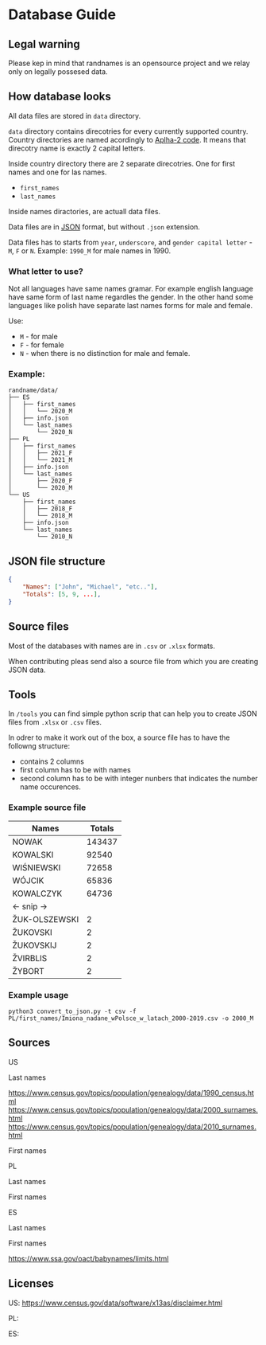 # Database Guide

## Legal warning
Please kep in mind that randnames is an opensource project and we relay only on legally possesed data.

## How database looks
All data files are stored in `data` directory.

`data` directory contains direcotries for every currently supported country. Country directories are named acordingly to [Aplha-2 code](https://en.wikipedia.org/wiki/ISO_3166-1_alpha-2#Officially_assigned_code_elements). It means that direcotry name is exactly 2 capital letters.

Inside country directory there are 2 separate direcotries. One for first names and one for las names.
* `first_names`
* `last_names`

Inside names diractories, are actuall data files.

Data files are in [JSON](https://en.wikipedia.org/wiki/JSON) format, but without `.json` extension.

Data files has to starts from `year`, `underscore`, and `gender capital letter` - `M`, `F` or `N`. Example: `1990_M` for male names in 1990.

### What letter to use?

Not all languages have same names gramar. For example english language have same form of last name regardles the gender. In the other hand some languages like polish have separate last names forms for male and female.

Use:
* `M` - for male
* `F` - for female
* `N` - when there is no distinction for male and female.

### Example:
```
randname/data/
├── ES
│   ├── first_names
│   │   └── 2020_M
│   ├── info.json
│   └── last_names
│       └── 2020_N
├── PL
│   ├── first_names
│   │   ├── 2021_F
│   │   └── 2021_M
│   ├── info.json
│   └── last_names
│       ├── 2020_F
│       └── 2020_M
└── US
    ├── first_names
    │   ├── 2018_F
    │   └── 2018_M
    ├── info.json
    └── last_names
        └── 2010_N
```

## JSON file structure

```JSON
{
    "Names": ["John", "Michael", "etc.."],
    "Totals": [5, 9, ...],
}

```

## Source files
Most of the databases with names are in `.csv` or `.xlsx` formats.

When contributing pleas send also a source file from which you are creating JSON data.

## Tools

In `/tools` you can find simple python scrip that can help you to create JSON files from `.xlsx` or `.csv` files.

In odrer to make it work out of the box, a source file has to have the followng structure:
* contains 2 columns
* first column has to be with names
* second column has to be with integer nunbers that indicates the number name occurences.

### Example source file

| Names             | Totals |
|-------------------|--------|
| NOWAK             | 143437 |
| KOWALSKI          | 92540  |
| WIŚNIEWSKI        | 72658  |
| WÓJCIK            | 65836  |
| KOWALCZYK         | 64736  |
|<- snip ->         |        | 
| ŽUK-OLSZEWSKI     | 2      |
| ŽUKOVSKI          | 2      |
| ŽUKOVSKIJ         | 2      |
| ŽVIRBLIS          | 2      |
| ŽYBORT            | 2      |

### Example usage
```
python3 convert_to_json.py -t csv -f PL/first_names/Imiona_nadane_wPolsce_w_latach_2000-2019.csv -o 2000_M
```

## Sources

US 

Last names

https://www.census.gov/topics/population/genealogy/data/1990_census.html https://www.census.gov/topics/population/genealogy/data/2000_surnames.html https://www.census.gov/topics/population/genealogy/data/2010_surnames.html

First names

PL

Last names

First names

ES

Last names

First names

https://www.ssa.gov/oact/babynames/limits.html

## Licenses
US: https://www.census.gov/data/software/x13as/disclaimer.html

PL:

ES:


